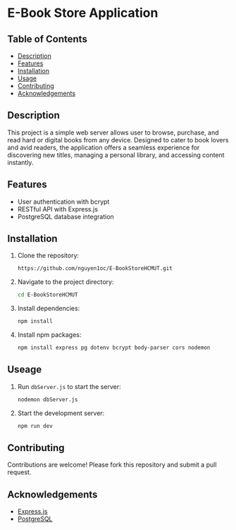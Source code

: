 # E-Book Store Application
## Table of Contents
- [Description](#description)
- [Features](#features)
- [Installation](#installation)
- [Usage](#usage)
- [Contributing](#contributing)
- [Acknowledgements](#acknowledgement)

## Description
This project is a simple web server allows user to browse, purchase, and read hard or digital books from any device. Designed to cater to book lovers and avid readers, the application offers a seamless experience for discovering new titles, managing a personal library, and accessing content instantly.

## Features
- User authentication with bcrypt
- RESTful API with Express.js
- PostgreSQL database integration

## Installation
1. Clone the repository:
   ```bash
   https://github.com/nguyen1oc/E-BookStoreHCMUT.git
2. Navigate to the project directory:
   ```bash
   cd E-BookStoreHCMUT
3. Install dependencies:
   ```bash
   npm install
4. Install npm packages:
   ```bash
   npm install express pg dotenv bcrypt body-parser cors nodemon

## Useage
1. Run `dbServer.js` to start the server:
   ```bash
   nodemon dbServer.js
2. Start the development server:
   ```bash
   npm run dev

## Contributing
Contributions are welcome! Please fork this repository and submit a pull request.

## Acknowledgements
- [Express.js](https://expressjs.com/)
- [PostgreSQL](https://www.postgresql.org/)











